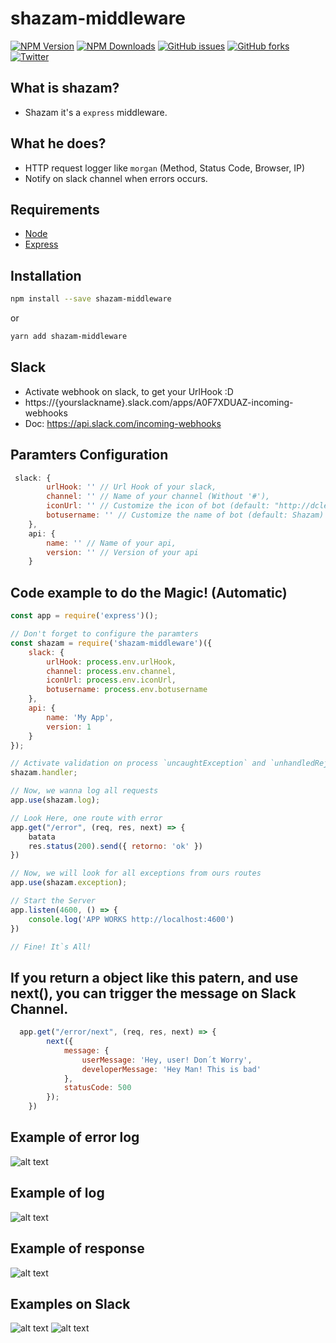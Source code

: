# shazam-middleware

[![NPM Version](https://img.shields.io/npm/v/shazam-middleware.svg)](https://npmjs.org/package/shazam-middleware)
[![NPM Downloads](https://img.shields.io/npm/dm/shazam-middleware.svg)](https://npmjs.org/package/shazam-middleware)
[![GitHub issues](https://img.shields.io/github/issues/juninmd/shazam-middleware.svg)](https://github.com/juninmd/shazam-middleware/issues)
[![GitHub forks](https://img.shields.io/github/forks/juninmd/shazam-middleware.svg)](https://github.com/juninmd/shazam-middleware/network)
[![Twitter](https://img.shields.io/twitter/url/https/github.com/juninmd/shazam-middleware.svg?style=social)](https://twitter.com/intent/tweet?text=Wow:&url=%5Bobject%20Object%5D)

## What is shazam?
* Shazam it's a `express` middleware.

## What he does?
* HTTP request logger like `morgan` (Method, Status Code, Browser, IP)
* Notify on slack channel when errors occurs.

## Requirements
* [Node](https://nodejs.org/en/)
* [Express](https://www.npmjs.com/package/express)

## Installation
```bash
npm install --save shazam-middleware
```
or
```bash
yarn add shazam-middleware
```

## Slack
* Activate webhook on slack, to get your UrlHook :D
* https://{yourslackname}.slack.com/apps/A0F7XDUAZ-incoming-webhooks
* Doc:  https://api.slack.com/incoming-webhooks

## Paramters Configuration
```js
 slack: {
        urlHook: '' // Url Hook of your slack,
        channel: '' // Name of your channel (Without '#'),
        iconUrl: '' // Customize the icon of bot (default: "http://dclegends.wiki/images/d/d9/Shazam_Billy_Batson_Portrait.png"),
        botusername: '' // Customize the name of bot (default: Shazam)
    },
    api: {
        name: '' // Name of your api,
        version: '' // Version of your api
    }
```

## Code example to do the Magic! (Automatic)
```js
const app = require('express')();

// Don't forget to configure the paramters
const shazam = require('shazam-middleware')({
    slack: {
        urlHook: process.env.urlHook,
        channel: process.env.channel,
        iconUrl: process.env.iconUrl,
        botusername: process.env.botusername
    },
    api: {
        name: 'My App',
        version: 1
    }
});

// Activate validation on process `uncaughtException` and `unhandledRejection`
shazam.handler;

// Now, we wanna log all requests
app.use(shazam.log);

// Look Here, one route with error
app.get("/error", (req, res, next) => {
    batata
    res.status(200).send({ retorno: 'ok' })
})

// Now, we will look for all exceptions from ours routes
app.use(shazam.exception);

// Start the Server
app.listen(4600, () => {
    console.log('APP WORKS http://localhost:4600')
})

// Fine! It`s All!
```

## If you return a object like this patern, and use next(), you can trigger the message on Slack Channel.
```js
  app.get("/error/next", (req, res, next) => {
        next({
            message: {
                userMessage: 'Hey, user! Don´t Worry',
                developerMessage: 'Hey Man! This is bad'
            },
            statusCode: 500
        });
    })
```
## Example of error log
![alt text](https://image.prntscr.com/image/uB86RZutR9O0fzM34J96HA.png "Log Exemple")

## Example of log
![alt text](https://image.prntscr.com/image/O9pnCJetQJ6Tkob4H31mMQ.png "Log Exemple")

## Example of response
![alt text](https://image.prntscr.com/image/ECigRxeeTGC5g3V_MTfX6g.png "Log Exemple")

## Examples on Slack
![alt text](https://image.prntscr.com/image/fAmdzOYAQ1K1_93pmMnmKw.png "Log Exemple")
![alt text](https://image.prntscr.com/image/wVrD6_aNRMSN79cefs9B1Q.png "Log Exemple")
